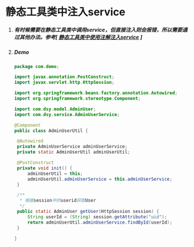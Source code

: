 # 静态工具类中注入service

1. ##### 有时候需要在静态工具类中调用service，但直接注入则会报错，所以需要通过其他办法。参考[ [静态工具类中使用注解注入service](http://blog.csdn.net/p793049488/article/details/37819121) ]

2. ##### Demo
   ```java
   package com.demo;

   import javax.annotation.PostConstruct;
   import javax.servlet.http.HttpSession;

   import org.springframework.beans.factory.annotation.Autowired;
   import org.springframework.stereotype.Component;

   import com.dsy.model.AdminUser;
   import com.dsy.service.AdminUserService;

   @Component
   public class AdminUserUtil {

   	@Autowired
   	private AdminUserService adminUserService;
   	private static AdminUserUtil adminUserUtil;

   	@PostConstruct
   	private void init() {
   		adminUserUtil = this;
   		adminUserUtil.adminUserService = this.adminUserService;
   	}

   	/**
   	 * 根据session中的userid获取User
   	 */
   	public static AdminUser getUser(HttpSession session) {
   		String userId = (String) session.getAttribute("uid");
   		return adminUserUtil.adminUserService.findById(userId);
   	}

   }
   ```
